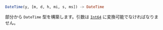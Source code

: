 ```julia
DateTime(y, [m, d, h, mi, s, ms]) -> DateTime
```

部分から `DateTime` 型を構築します。引数は [`Int64`](@ref) に変換可能でなければなりません。

